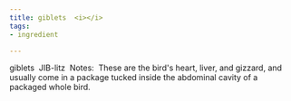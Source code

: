 ```yaml
---
title: giblets  <i></i>
tags:
- ingredient

---
```

giblets  JIB-litz  Notes:  These are the bird's heart, liver, and gizzard, and usually come in a package tucked inside the abdominal cavity of a packaged whole bird.
